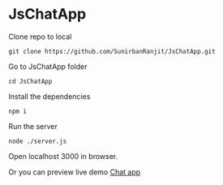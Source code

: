 # JsChatApp

Clone repo to local
```
git clone https://github.com/SunirbanRanjit/JsChatApp.git
```
Go to JsChatApp folder
```
cd JsChatApp
```

Install the dependencies
```
npm i
```

Run the server
```
node ./server.js
```

Open localhost 3000 in browser.

Or you can preview live demo
[Chat app](https://simple--chat--app.herokuapp.com/)
